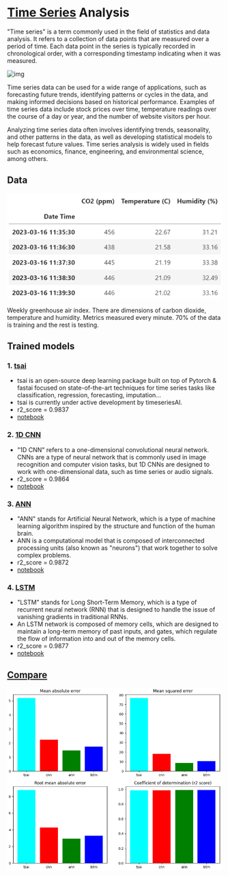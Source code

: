 # [Time Series](https://en.wikipedia.org/wiki/Time_series) Analysis

"Time series" is a term commonly used in the field of statistics and data analysis. It refers to a collection of data points that are measured over a period of time. Each data point in the series is typically recorded in chronological order, with a corresponding timestamp indicating when it was measured.

![img](https://www.influxdata.com/wp-content/uploads/time-series-data-weather-data.png)

Time series data can be used for a wide range of applications, such as forecasting future trends, identifying patterns or cycles in the data, and making informed decisions based on historical performance. Examples of time series data include stock prices over time, temperature readings over the course of a day or year, and the number of website visitors per hour.

Analyzing time series data often involves identifying trends, seasonality, and other patterns in the data, as well as developing statistical models to help forecast future values. Time series analysis is widely used in fields such as economics, finance, engineering, and environmental science, among others.

## Data

![img](data.png)

Weekly greenhouse air index. There are dimensions of carbon dioxide, temperature and humidity. Metrics measured every minute. 70% of the data is training and the rest is testing.

## Trained models

### 1. [tsai](https://pypi.org/project/tsai)

 - tsai is an open-source deep learning package built on top of Pytorch & fastai focused on state-of-the-art techniques for time series tasks like classification, regression, forecasting, imputation…
 - tsai is currently under active development by timeseriesAI.
 - r2_score = 0.9837
 - [notebook](tsai.ipynb)

### 2. [1D CNN](https://en.wikipedia.org/wiki/Convolutional_neural_network)

 - "1D CNN" refers to a one-dimensional convolutional neural network. CNNs are a type of neural network that is commonly used in image recognition and computer vision tasks, but 1D CNNs are designed to work with one-dimensional data, such as time series or audio signals.
 - r2_score = 0.9864
 - [notebook](1D_CNN.ipynb)

### 3. [ANN](https://en.wikipedia.org/wiki/Artificial_neural_network)

 - "ANN" stands for Artificial Neural Network, which is a type of machine learning algorithm inspired by the structure and function of the human brain. 
 - ANN is a computational model that is composed of interconnected processing units (also known as "neurons") that work together to solve complex problems.
 - r2_score = 0.9872
 - [notebook](ANN.ipynb)

### 4. [LSTM](https://en.wikipedia.org/wiki/Long_short-term_memory)

 - "LSTM" stands for Long Short-Term Memory, which is a type of recurrent neural network (RNN) that is designed to handle the issue of vanishing gradients in traditional RNNs.
 - An LSTM network is composed of memory cells, which are designed to maintain a long-term memory of past inputs, and gates, which regulate the flow of information into and out of the memory cells.
 - r2_score = 0.9877
 - [notebook](LSTM.ipynb)

## [Compare](Compare.ipynb)

![img](compare.png)
